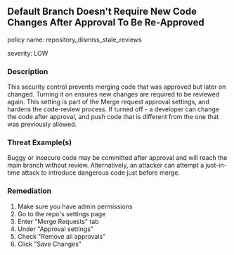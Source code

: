 ## Default Branch Doesn't Require New Code Changes After Approval To Be Re-Approved

policy name: repository_dismiss_stale_reviews

severity: LOW

### Description

This security control prevents merging code that was approved but later on changed. Turning it on ensures new changes are required to be reviewed again. This setting is part of the Merge request approval settings, and hardens the code-review process. If turned off - a developer can change the code after approval, and push code that is different from the one that was previously allowed.

### Threat Example(s)

Buggy or insecure code may be committed after approval and will reach the main branch without review. Alternatively, an attacker can attempt a just-in-time attack to introduce dangerous code just before merge.

### Remediation

1. Make sure you have admin permissions
2. Go to the repo's settings page
3. Enter "Merge Requests" tab
4. Under "Approval settings"
5. Check "Remove all approvals"
6. Click "Save Changes"
